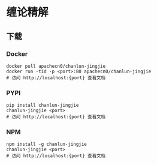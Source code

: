 # 缠论精解

## 下载

### Docker

```
docker pull apachecn0/chanlun-jingjie
docker run -tid -p <port>:80 apachecn0/chanlun-jingjie
# 访问 http://localhost:{port} 查看文档
```

### PYPI

```
pip install chanlun-jingjie
chanlun-jingjie <port>
# 访问 http://localhost:{port} 查看文档
```

### NPM

```
npm install -g chanlun-jingjie
chanlun-jingjie <port>
# 访问 http://localhost:{port} 查看文档
```